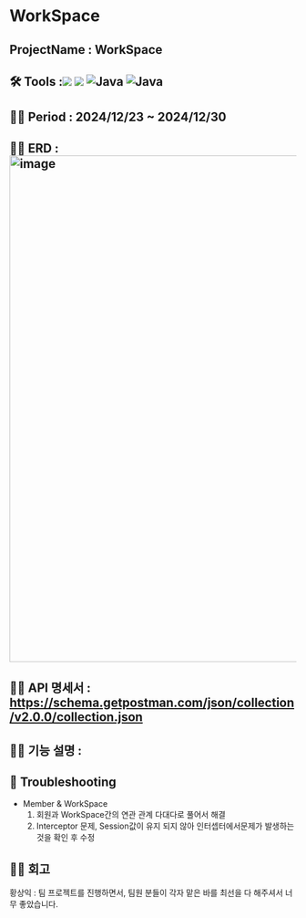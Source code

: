 # WorkSpace 
## ProjectName : WorkSpace
## 🛠️ Tools :<img src="https://img.shields.io/badge/mysql-4479A1?style=for-the-badge&logo=mysql&logoColor=white"> <img src="https://img.shields.io/badge/spring-6DB33F?style=for-the-badge&logo=github&logoColor=Green"> <img alt="Java" src ="https://img.shields.io/badge/Java-007396.svg?&style=for-the-badge&logo=Java&logoColor=white"/>  <img alt="Java" src ="https://img.shields.io/badge/intellijidea-000000.svg?&style=for-the-badge&logo=intellijidea&logoColor=white"/>
## 👨‍💻 Period : 2024/12/23 ~ 2024/12/30
## 👨‍💻 ERD : <img width="888" alt="image" src="https://github.com/user-attachments/assets/9ff50bfd-c095-4cf2-9d00-1003b19d452d" />
## 👨‍💻 API 명세서 : <a-href>https://schema.getpostman.com/json/collection/v2.0.0/collection.json</a-href>
## 👨‍💻 기능 설명 : 
## 🥵 Troubleshooting
- Member & WorkSpace
  1. 회원과 WorkSpace간의 연관 관계 다대다로 풀어서 해결 
  2. Interceptor 문제, Session값이 유지 되지 않아 인터셉터에서문제가 발생하는 것을 확인 후 수정
## 👨‍💻 회고 
황상익 : 팀 프로젝트를 진행하면서, 팀원 분들이 각자 맡은 바를 최선을 다 해주셔서 너무 좋았습니다. 
